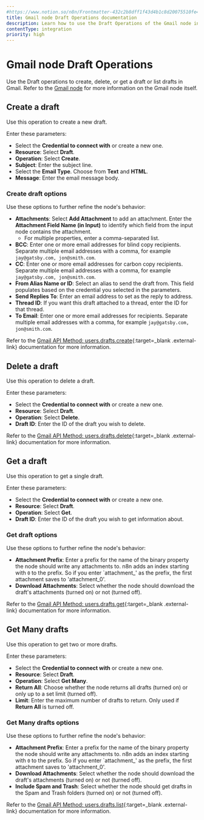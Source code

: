 ```yaml
---
#https://www.notion.so/n8n/Frontmatter-432c2b8dff1f43d4b1c8d20075510fe4
title: Gmail node Draft Operations documentation
description: Learn how to use the Draft Operations of the Gmail node in n8n. Follow technical documentation to integrate Draft Operations into your workflows.
contentType: integration
priority: high
---
```


# Gmail node Draft Operations

Use the Draft operations to create, delete, or get a draft or list drafts in Gmail. Refer to the [Gmail node](/integrations/builtin/app-nodes/n8n-nodes-base.gmail/) for more information on the Gmail node itself.

## Create a draft

Use this operation to create a new draft.

Enter these parameters:

* Select the **Credential to connect with** or create a new one.
* **Resource**: Select **Draft**.
* **Operation**: Select **Create**.
* **Subject**: Enter the subject line.
* Select the **Email Type**. Choose from **Text** and **HTML**.
* **Message**: Enter the email message body.

### Create draft options

Use these options to further refine the node's behavior:

* **Attachments**: Select **Add Attachment** to add an attachment. Enter the **Attachment Field Name (in Input)** to identify which field from the input node contains the attachment.
    * For multiple properties, enter a comma-separated list.
* **BCC**: Enter one or more email addresses for blind copy recipients. Separate multiple email addresses with a comma, for example `jay@gatsby.com, jon@smith.com`.
* **CC**: Enter one or more email addresses for carbon copy recipients. Separate multiple email addresses with a comma, for example `jay@gatsby.com, jon@smith.com`.
* **From Alias Name or ID**: Select an alias to send the draft from. This field populates based on the credential you selected in the parameters.
* **Send Replies To**: Enter an email address to set as the reply to address.
* **Thread ID**: If you want this draft attached to a thread, enter the ID for that thread.
* **To Email**: Enter one or more email addresses for recipients. Separate multiple email addresses with a comma, for example `jay@gatsby.com, jon@smith.com`.

Refer to the [Gmail API Method: users.drafts.create](https://developers.google.com/gmail/api/reference/rest/v1/users.drafts/create){:target=_blank .external-link} documentation for more information.

## Delete a draft

Use this operation to delete a draft.

Enter these parameters:

* Select the **Credential to connect with** or create a new one.
* **Resource**: Select **Draft**.
* **Operation**: Select **Delete**.
* **Draft ID**: Enter the ID of the draft you wish to delete.

Refer to the [Gmail API Method: users.drafts.delete](https://developers.google.com/gmail/api/reference/rest/v1/users.drafts/delete){:target=_blank .external-link} documentation for more information.

## Get a draft

Use this operation to get a single draft.

Enter these parameters:

* Select the **Credential to connect with** or create a new one.
* **Resource**: Select **Draft**.
* **Operation**: Select **Get**.
* **Draft ID**: Enter the ID of the draft you wish to get information about.

### Get draft options

Use these options to further refine the node's behavior:

* **Attachment Prefix**: Enter a prefix for the name of the binary property the node should write any attachments to. n8n adds an index starting with `0` to the prefix. So if you enter `attachment_' as the prefix, the first attachment saves to 'attachment_0'.
* **Download Attachments**: Select whether the node should download the draft's attachments (turned on) or not (turned off).

Refer to the [Gmail API Method: users.drafts.get](https://developers.google.com/gmail/api/reference/rest/v1/users.drafts/get){:target=_blank .external-link} documentation for more information.

## Get Many drafts

Use this operation to get two or more drafts.

Enter these parameters:

* Select the **Credential to connect with** or create a new one.
* **Resource**: Select **Draft**.
* **Operation**: Select **Get Many**.
* **Return All**: Choose whether the node returns all drafts (turned on) or only up to a set limit (turned off).
* **Limit**: Enter the maximum number of drafts to return. Only used if **Return All** is turned off.

### Get Many drafts options

Use these options to further refine the node's behavior:

* **Attachment Prefix**: Enter a prefix for the name of the binary property the node should write any attachments to. n8n adds an index starting with `0` to the prefix. So if you enter `attachment_' as the prefix, the first attachment saves to 'attachment_0'.
* **Download Attachments**: Select whether the node should download the draft's attachments (turned on) or not (turned off).
* **Include Spam and Trash**: Select whether the node should get drafts in the Spam and Trash folders (turned on) or not (turned off).

Refer to the [Gmail API Method: users.drafts.list](https://developers.google.com/gmail/api/reference/rest/v1/users.drafts/list){:target=_blank .external-link} documentation for more information.
